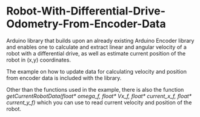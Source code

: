 # Robot-With-Differential-Drive-Odometry-From-Encoder-Data

Arduino library that builds upon an already existing Arduino Encoder library and enables one to calculate and extract linear and angular velocity of a robot with a differential drive, as well as estimate current position of the robot in (x,y) coordinates.

The example on how to update data for calculating velocity and position from encoder data is included with the library.

Other than the functions used in the example, there is also the function _getCurrentRobotData(float* omega_f, float* Vx_f, float* current_x_f, float* current_y_f)_ which you can use to read current velocity and position of the robot.
